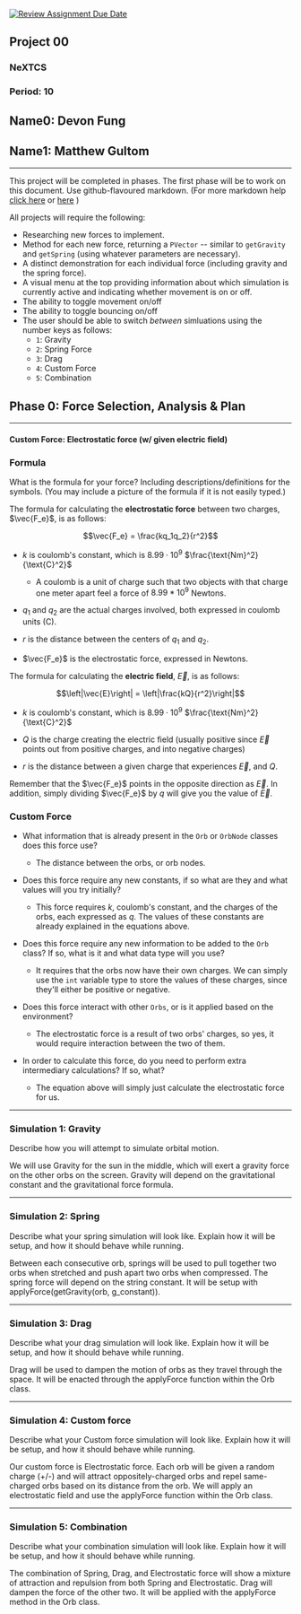 [![Review Assignment Due Date](https://classroom.github.com/assets/deadline-readme-button-22041afd0340ce965d47ae6ef1cefeee28c7c493a6346c4f15d667ab976d596c.svg)](https://classroom.github.com/a/gbHItYk9)

## Project 00

### NeXTCS

### Period: 10

## Name0: Devon Fung

## Name1: Matthew Gultom

---

This project will be completed in phases. The first phase will be to work on this document. Use github-flavoured markdown. (For more markdown help [click here](https://github.com/adam-p/markdown-here/wiki/Markdown-Cheatsheet) or [here](https://docs.github.com/en/get-started/writing-on-github/getting-started-with-writing-and-formatting-on-github/basic-writing-and-formatting-syntax) )

All projects will require the following:

- Researching new forces to implement.
- Method for each new force, returning a `PVector`  -- similar to `getGravity` and `getSpring` (using whatever parameters are necessary).
- A distinct demonstration for each individual force (including gravity and the spring force).
- A visual menu at the top providing information about which simulation is currently active and indicating whether movement is on or off.
- The ability to toggle movement on/off
- The ability to toggle bouncing on/off
- The user should be able to switch _between_ simluations using the number keys as follows:
  - `1`: Gravity
  - `2`: Spring Force
  - `3`: Drag
  - `4`: Custom Force
  - `5`: Combination

## Phase 0: Force Selection, Analysis & Plan

---------- 

#### Custom Force: Electrostatic force (w/ given electric field)

### Formula

What is the formula for your force? Including descriptions/definitions for the symbols. (You may include a picture of the formula if it is not easily typed.)

The formula for calculating the **electrostatic force** between two charges, $\vec{F_e}$, is as follows:

$$\vec{F_e} = \frac{kq_1q_2}{r^2}$$

* $k$ is coulomb's constant, which is $8.99\cdot10^9$<span> </span>$\frac{\text{Nm}^2}{\text{C}^2}$
  
  * A coulomb is a unit of charge such that two objects with that charge one meter apart feel a force of $8.99 * 10^9$ Newtons.

* $q_1$ and $q_2$ are the actual charges involved, both expressed in coulomb units ($\text{C}$).

* $r$ is the distance between the centers of $q_1$ and $q_2$.

* $\vec{F_e}$ is the electrostatic force, expressed in Newtons.

The formula for calculating the **electric field**, $\vec{E}$, is as follows:

$$\left|\vec{E}\right| = \left|\frac{kQ}{r^2}\right|$$

* $k$ is coulomb's constant, which is $8.99\cdot10^9$<span> </span>$\frac{\text{Nm}^2}{\text{C}^2}$

* $Q$ is the charge creating the electric field (usually positive since $\vec{E}$ points out from positive charges, and into negative charges)

* $r$ is the distance between a given charge that experiences $\vec{E}$, and $Q$.

Remember that the $\vec{F_e}$ points in the opposite direction as $\vec{E}$. In addition, simply dividing $\vec{F_e}$ by $q$ will give you the value of $\vec{E}$.

### Custom Force

- What information that is already present in the `Orb` or `OrbNode` classes does this force use?
  
  - The distance between the orbs, or orb nodes.

- Does this force require any new constants, if so what are they and what values will you try initially?
  
  - This force requires $k$, coulomb's constant, and the charges of the orbs, each expressed as $q$. The values of these constants are already explained in the equations above.

- Does this force require any new information to be added to the `Orb` class? If so, what is it and what data type will you use?
  
  - It requires that the orbs now have their own charges. We can simply use the `int` variable type to store the values of these charges, since they'll either be positive or negative.

- Does this force interact with other `Orbs`, or is it applied based on the environment?
  
  - The electrostatic force is a result of two orbs' charges, so yes, it would require interaction between the two of them.

- In order to calculate this force, do you need to perform extra intermediary calculations? If so, what?
  
  - The equation above will simply just calculate the electrostatic force for us.

---

### Simulation 1: Gravity

Describe how you will attempt to simulate orbital motion.

We will use Gravity for the sun in the middle, which will exert a gravity force on the other orbs on the screen. Gravity will depend on the gravitational constant and the gravitational force formula.

--- 

### Simulation 2: Spring

Describe what your spring simulation will look like. Explain how it will be setup, and how it should behave while running.

Between each consecutive orb, springs will be used to pull together two orbs when stretched and push apart two orbs when compressed. The spring force will depend on the string constant. It will be setup with applyForce(getGravity(orb, g_constant)).

--- 

### Simulation 3: Drag

Describe what your drag simulation will look like. Explain how it will be setup, and how it should behave while running.

Drag will be used to dampen the motion of orbs as they travel through the space. It will be enacted through the applyForce function within the Orb class.

--- 

### Simulation 4: Custom force

Describe what your Custom force simulation will look like. Explain how it will be setup, and how it should behave while running.

Our custom force is Electrostatic force. Each orb will be given a random charge (+/-) and will attract oppositely-charged orbs and repel same-charged orbs based on its distance from the orb. We will apply an electrostatic field and use the applyForce function within the Orb class.

--- 

### Simulation 5: Combination

Describe what your combination simulation will look like. Explain how it will be setup, and how it should behave while running.

The combination of Spring, Drag, and Electrostatic force will show a mixture of attraction and repulsion from both Spring and Electrostatic. Drag will dampen the force of the other two. It will be applied with the applyForce method in the Orb class.
